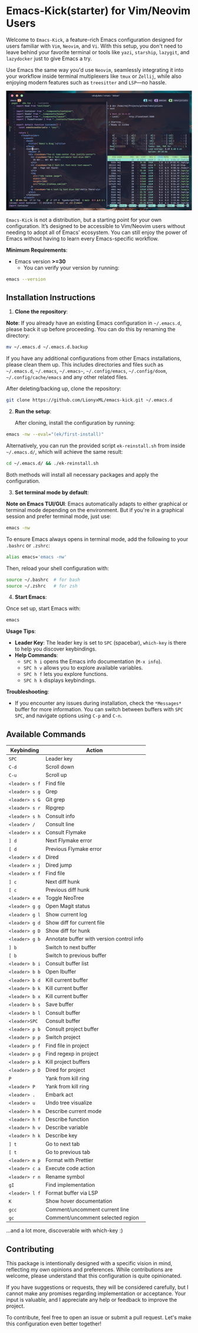 # Emacs-Kick(starter) for Vim/Neovim Users

Welcome to `Emacs-Kick`, a feature-rich Emacs configuration designed
for users familiar with `Vim`, `Neovim`, and `Vi`. With this
setup, you don't need to leave behind your favorite terminal or tools
like `yazi`, `starship`, `lazygit`, and `lazydocker` just to
give Emacs a try.


Use Emacs the same way you'd use `Neovim`, seamlessly integrating it
into your workflow inside terminal multiplexers like `tmux` or
`Zellij`, while also enjoying modern features such as `treesitter`
and `LSP`—no hassle.

![Demo](doc/demo01.png)


`Emacs-Kick` is not a distribution, but a starting point for your
own configuration. It’s designed to be accessible to Vim/Neovim users
without needing to adopt all of Emacs' ecosystem. You can still enjoy
the power of Emacs without having to learn every Emacs-specific
workflow.


**Minimum Requirements**:
- Emacs version **>=30**
  - You can verify your version by running:

```bash
emacs --version
```

## Installation Instructions

1. **Clone the repository**:

**Note**: If you already have an existing Emacs configuration in
`~/.emacs.d`, please back it up before proceeding. You can do this
by renaming the directory:


```bash
mv ~/.emacs.d ~/.emacs.d.backup
```

If you have any additional configurations from other Emacs
installations, please clean them up. This includes directories and
files such as `~/.emacs.d`, `~/.emacs`, `~/.emacs~`,
`~/.config/emacs`, `~/.config/doom`, `~/.config/cache/emacs` and
any other related files.


After deleting/backing up, clone the repository:

```bash
git clone https://github.com/LionyxML/emacs-kick.git ~/.emacs.d
```

2. **Run the setup**:

   After cloning, install the configuration by running:

```bash
emacs -nw --eval="(ek/first-install)"
```

Alternatively, you can run the provided script `ek-reinstall.sh`
from inside `~/.emacs.d/`, which will achieve the same result:

```bash
cd ~/.emacs.d/ && ./ek-reinstall.sh
```

Both methods will install all necessary packages and apply the
configuration.

3. **Set terminal mode by default**:

**Note on Emacs TUI/GUI**: Emacs automatically adapts to either
graphical or terminal mode depending on the environment. But if
you're in a graphical session and prefer terminal mode, just use:

```bash
emacs -nw
```

To ensure Emacs always opens in terminal mode, add the following to
your `.bashrc` or `.zshrc`:

```bash
alias emacs='emacs -nw'
```

Then, reload your shell configuration with:

```bash
source ~/.bashrc  # for bash
source ~/.zshrc   # for zsh
```

4. **Start Emacs**:

Once set up, start Emacs with:

```bash
emacs
```

**Usage Tips**:
- **Leader Key**: The leader key is set to `SPC` (spacebar),
  `which-key` is there to help you discover keybindings.
- **Help Commands**:
  - `SPC h i` opens the Emacs info documentation (`M-x info`).
  - `SPC h v` allows you to explore available variables.
  - `SPC h f` lets you explore functions.
  - `SPC h k` displays keybindings.

**Troubleshooting**:
- If you encounter any issues during installation, check the
  `*Messages*` buffer for more information. You can switch between
  buffers with `SPC SPC`, and navigate options using `C-p` and `C-n`.


## Available Commands

| Keybinding          | Action                                    |
|---------------------|-------------------------------------------|
| `SPC`               | Leader key                                |
| `C-d`               | Scroll down                               |
| `C-u`               | Scroll up                                 |
| `<leader> s f`      | Find file                                 |
| `<leader> s g`      | Grep                                      |
| `<leader> s G`      | Git grep                                  |
| `<leader> s r`      | Ripgrep                                   |
| `<leader> s h`      | Consult info                              |
| `<leader> /`        | Consult line                              |
| `<leader> x x`      | Consult Flymake                           |
| `] d`               | Next Flymake error                        |
| `[ d`               | Previous Flymake error                    |
| `<leader> x d`      | Dired                                     |
| `<leader> x j`      | Dired jump                                |
| `<leader> x f`      | Find file                                 |
| `] c`               | Next diff hunk                            |
| `[ c`               | Previous diff hunk                        |
| `<leader> e e`      | Toggle NeoTree                            |
| `<leader> g g`      | Open Magit status                         |
| `<leader> g l`      | Show current log                          |
| `<leader> g d`      | Show diff for current file                |
| `<leader> g D`      | Show diff for hunk                        |
| `<leader> g b`      | Annotate buffer with version control info |
| `] b`               | Switch to next buffer                     |
| `[ b`               | Switch to previous buffer                 |
| `<leader> b i`      | Consult buffer list                       |
| `<leader> b b`      | Open Ibuffer                              |
| `<leader> b d`      | Kill current buffer                       |
| `<leader> b k`      | Kill current buffer                       |
| `<leader> b x`      | Kill current buffer                       |
| `<leader> b s`      | Save buffer                               |
| `<leader> b l`      | Consult buffer                            |
| `<leader>SPC`       | Consult buffer                            |
| `<leader> p b`      | Consult project buffer                    |
| `<leader> p p`      | Switch project                            |
| `<leader> p f`      | Find file in project                      |
| `<leader> p g`      | Find regexp in project                    |
| `<leader> p k`      | Kill project buffers                      |
| `<leader> p D`      | Dired for project                         |
| `P`                 | Yank from kill ring                       |
| `<leader> P`        | Yank from kill ring                       |
| `<leader> .`        | Embark act                                |
| `<leader> u`        | Undo tree visualize                       |
| `<leader> h m`      | Describe current mode                     |
| `<leader> h f`      | Describe function                         |
| `<leader> h v`      | Describe variable                         |
| `<leader> h k`      | Describe key                              |
| `] t`               | Go to next tab                            |
| `[ t`               | Go to previous tab                        |
| `<leader> m p`      | Format with Prettier                      |
| `<leader> c a`      | Execute code action                       |
| `<leader> r n`      | Rename symbol                             |
| `gI`                | Find implementation                       |
| `<leader> l f`      | Format buffer via LSP                     |
| `K`                 | Show hover documentation                  |
| `gcc`               | Comment/uncomment current line            |
| `gc`                | Comment/uncomment selected region         |

...and a lot more, discoverable with which-key :)


## Contributing

This package is intentionally designed with a specific vision in mind,
reflecting my own opinions and preferences. While contributions are
welcome, please understand that this configuration is quite
opinionated.


If you have suggestions or requests, they will be considered
carefully, but I cannot make any promises regarding implementation or
acceptance. Your input is valuable, and I appreciate any help or
feedback to improve the project.


To contribute, feel free to open an issue or submit a pull
request. Let's make this configuration even better together!
